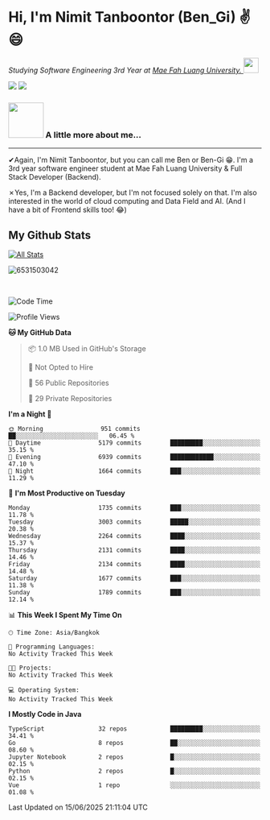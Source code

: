 # Hi, I'm Nimit Tanboontor (Ben_Gi) ✌😄
<p><em>Studying Software Engineering 3rd Year at <a href="https://en.mfu.ac.th/home.html"> Mae Fah Luang University.
</a><img src="https://media.giphy.com/media/WUlplcMpOCEmTGBtBW/giphy.gif" width="30"> </em></p>


[![](https://img.shields.io/badge/linkedin-%230077B5.svg?style=for-the-badge&logo=linkedin)]([https://www.linkedin.com/in/thanaphoom-babparn/](https://www.linkedin.com/in/nimit-tanbooutor-798139246/))
[![](https://img.shields.io/badge/Medium-12100E?style=for-the-badge&logo=medium&logoColor=white)](https://medium.com/@nimittanbooutor)

### <img src="https://media.giphy.com/media/VgCDAzcKvsR6OM0uWg/giphy.gif" width="70"> A little more about me...  

<hr> <!-- Horizontal line -->

&#10004;Again, I'm Nimit Tanboontor, but you can call me Ben or Ben-Gi 😁. I'm a 3rd year software engineer student at Mae Fah Luang University & Full Stack Developer (Backend).

&#10007;Yes, I'm a Backend developer, but I'm not focused solely on that. I'm also interested in the world of cloud computing and Data Field and AI. (And I have a bit of Frontend skills too! 😂)


## My Github Stats

[![All Stats](https://github-readme-stats.vercel.app/api?username=6531503042&show_icons=true&theme=algolia)](https://github.com/6531503042)

<p><img align="center" src="https://github-readme-streak-stats.herokuapp.com/?user=6531503042&" alt="6531503042" /></p>

<br />


<!--START_SECTION:waka-->
![Code Time](http://img.shields.io/badge/Code%20Time-525%20hrs%2038%20mins-blue)

![Profile Views](http://img.shields.io/badge/Profile%20Views-0-blue)

**🐱 My GitHub Data** 

> 📦 1.0 MB Used in GitHub's Storage 
 > 
> 🚫 Not Opted to Hire
 > 
> 📜 56 Public Repositories 
 > 
> 🔑 29 Private Repositories 
 > 
**I'm a Night 🦉** 

```text
🌞 Morning                951 commits         ██░░░░░░░░░░░░░░░░░░░░░░░   06.45 % 
🌆 Daytime                5179 commits        █████████░░░░░░░░░░░░░░░░   35.15 % 
🌃 Evening                6939 commits        ████████████░░░░░░░░░░░░░   47.10 % 
🌙 Night                  1664 commits        ███░░░░░░░░░░░░░░░░░░░░░░   11.29 % 
```
📅 **I'm Most Productive on Tuesday** 

```text
Monday                   1735 commits        ███░░░░░░░░░░░░░░░░░░░░░░   11.78 % 
Tuesday                  3003 commits        █████░░░░░░░░░░░░░░░░░░░░   20.38 % 
Wednesday                2264 commits        ████░░░░░░░░░░░░░░░░░░░░░   15.37 % 
Thursday                 2131 commits        ████░░░░░░░░░░░░░░░░░░░░░   14.46 % 
Friday                   2134 commits        ████░░░░░░░░░░░░░░░░░░░░░   14.48 % 
Saturday                 1677 commits        ███░░░░░░░░░░░░░░░░░░░░░░   11.38 % 
Sunday                   1789 commits        ███░░░░░░░░░░░░░░░░░░░░░░   12.14 % 
```


📊 **This Week I Spent My Time On** 

```text
🕑︎ Time Zone: Asia/Bangkok

💬 Programming Languages: 
No Activity Tracked This Week

🐱‍💻 Projects: 
No Activity Tracked This Week

💻 Operating System: 
No Activity Tracked This Week
```

**I Mostly Code in Java** 

```text
TypeScript               32 repos            █████████░░░░░░░░░░░░░░░░   34.41 % 
Go                       8 repos             ██░░░░░░░░░░░░░░░░░░░░░░░   08.60 % 
Jupyter Notebook         2 repos             █░░░░░░░░░░░░░░░░░░░░░░░░   02.15 % 
Python                   2 repos             █░░░░░░░░░░░░░░░░░░░░░░░░   02.15 % 
Vue                      1 repo              ░░░░░░░░░░░░░░░░░░░░░░░░░   01.08 % 
```




 Last Updated on 15/06/2025 21:11:04 UTC
<!--END_SECTION:waka-->
